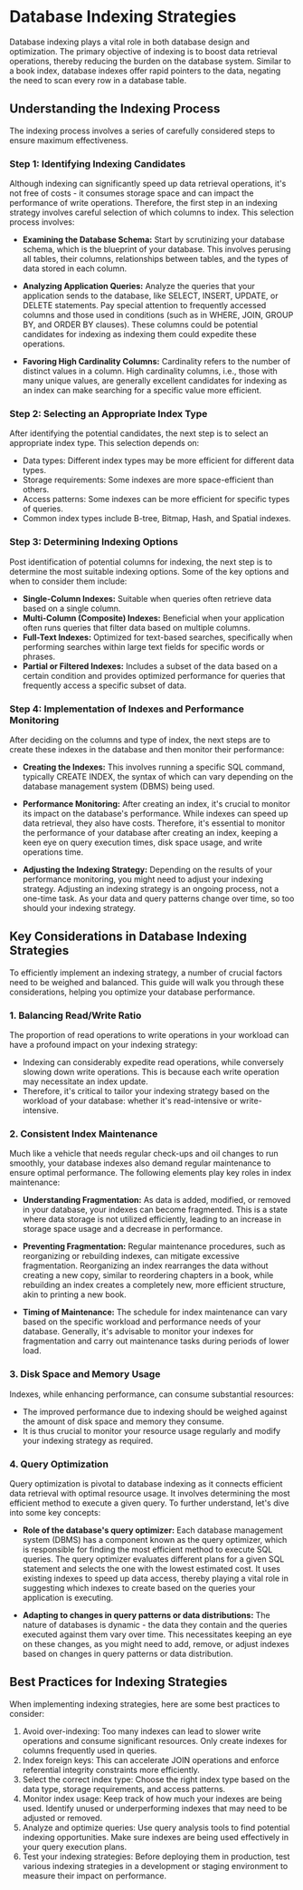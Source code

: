 # Database Indexing Strategies

Database indexing plays a vital role in both database design and optimization. The primary objective of indexing is to boost data retrieval operations, thereby reducing the burden on the database system. Similar to a book index, database indexes offer rapid pointers to the data, negating the need to scan every row in a database table.

## Understanding the Indexing Process

The indexing process involves a series of carefully considered steps to ensure maximum effectiveness.

### Step 1: Identifying Indexing Candidates

Although indexing can significantly speed up data retrieval operations, it's not free of costs - it consumes storage space and can impact the performance of write operations. Therefore, the first step in an indexing strategy involves careful selection of which columns to index. This selection process involves:

- **Examining the Database Schema:** Start by scrutinizing your database schema, which is the blueprint of your database. This involves perusing all tables, their columns, relationships between tables, and the types of data stored in each column.

- **Analyzing Application Queries:** Analyze the queries that your application sends to the database, like SELECT, INSERT, UPDATE, or DELETE statements. Pay special attention to frequently accessed columns and those used in conditions (such as in WHERE, JOIN, GROUP BY, and ORDER BY clauses). These columns could be potential candidates for indexing as indexing them could expedite these operations.

- **Favoring High Cardinality Columns:** Cardinality refers to the number of distinct values in a column. High cardinality columns, i.e., those with many unique values, are generally excellent candidates for indexing as an index can make searching for a specific value more efficient.

### Step 2: Selecting an Appropriate Index Type

After identifying the potential candidates, the next step is to select an appropriate index type. This selection depends on:

- Data types: Different index types may be more efficient for different data types.
- Storage requirements: Some indexes are more space-efficient than others.
- Access patterns: Some indexes can be more efficient for specific types of queries.
- Common index types include B-tree, Bitmap, Hash, and Spatial indexes.

### Step 3: Determining Indexing Options

Post identification of potential columns for indexing, the next step is to determine the most suitable indexing options. Some of the key options and when to consider them include:

- **Single-Column Indexes:** Suitable when queries often retrieve data based on a single column.
- **Multi-Column (Composite) Indexes:** Beneficial when your application often runs queries that filter data based on multiple columns.
- **Full-Text Indexes:** Optimized for text-based searches, specifically when performing searches within large text fields for specific words or phrases.
- **Partial or Filtered Indexes:** Includes a subset of the data based on a certain condition and provides optimized performance for queries that frequently access a specific subset of data.

### Step 4: Implementation of Indexes and Performance Monitoring

After deciding on the columns and type of index, the next steps are to create these indexes in the database and then monitor their performance:

- **Creating the Indexes:** This involves running a specific SQL command, typically CREATE INDEX, the syntax of which can vary depending on the database management system (DBMS) being used.

- **Performance Monitoring:** After creating an index, it's crucial to monitor its impact on the database's performance. While indexes can speed up data retrieval, they also have costs. Therefore, it's essential to monitor the performance of your database after creating an index, keeping a keen eye on query execution times, disk space usage, and write operations time.

- **Adjusting the Indexing Strategy:** Depending on the results of your performance monitoring, you might need to adjust your indexing strategy. Adjusting an indexing strategy is an ongoing process, not a one-time task. As your data and query patterns change over time, so too should your indexing strategy.

## Key Considerations in Database Indexing Strategies

To efficiently implement an indexing strategy, a number of crucial factors need to be weighed and balanced. This guide will walk you through these considerations, helping you optimize your database performance.

### 1. Balancing Read/Write Ratio

The proportion of read operations to write operations in your workload can have a profound impact on your indexing strategy:

- Indexing can considerably expedite read operations, while conversely slowing down write operations. This is because each write operation may necessitate an index update.
- Therefore, it's critical to tailor your indexing strategy based on the workload of your database: whether it's read-intensive or write-intensive.

### 2. Consistent Index Maintenance

Much like a vehicle that needs regular check-ups and oil changes to run smoothly, your database indexes also demand regular maintenance to ensure optimal performance. The following elements play key roles in index maintenance:

- **Understanding Fragmentation:** As data is added, modified, or removed in your database, your indexes can become fragmented. This is a state where data storage is not utilized efficiently, leading to an increase in storage space usage and a decrease in performance.
  
- **Preventing Fragmentation:** Regular maintenance procedures, such as reorganizing or rebuilding indexes, can mitigate excessive fragmentation. Reorganizing an index rearranges the data without creating a new copy, similar to reordering chapters in a book, while rebuilding an index creates a completely new, more efficient structure, akin to printing a new book.
  
- **Timing of Maintenance:** The schedule for index maintenance can vary based on the specific workload and performance needs of your database. Generally, it's advisable to monitor your indexes for fragmentation and carry out maintenance tasks during periods of lower load.

### 3. Disk Space and Memory Usage

Indexes, while enhancing performance, can consume substantial resources:

- The improved performance due to indexing should be weighed against the amount of disk space and memory they consume.
- It is thus crucial to monitor your resource usage regularly and modify your indexing strategy as required.

### 4. Query Optimization

Query optimization is pivotal to database indexing as it connects efficient data retrieval with optimal resource usage. It involves determining the most efficient method to execute a given query. To further understand, let's dive into some key concepts:

- **Role of the database's query optimizer:** Each database management system (DBMS) has a component known as the query optimizer, which is responsible for finding the most efficient method to execute SQL queries. The query optimizer evaluates different plans for a given SQL statement and selects the one with the lowest estimated cost. It uses existing indexes to speed up data access, thereby playing a vital role in suggesting which indexes to create based on the queries your application is executing.

- **Adapting to changes in query patterns or data distributions:** The nature of databases is dynamic - the data they contain and the queries executed against them vary over time. This necessitates keeping an eye on these changes, as you might need to add, remove, or adjust indexes based on changes in query patterns or data distribution.

## Best Practices for Indexing Strategies

When implementing indexing strategies, here are some best practices to consider:

1. Avoid over-indexing: Too many indexes can lead to slower write operations and consume significant resources. Only create indexes for columns frequently used in queries.
2. Index foreign keys: This can accelerate JOIN operations and enforce referential integrity constraints more efficiently.
3. Select the correct index type: Choose the right index type based on the data type, storage requirements, and access patterns.
4. Monitor index usage: Keep track of how much your indexes are being used. Identify unused or underperforming indexes that may need to be adjusted or removed.
5. Analyze and optimize queries: Use query analysis tools to find potential indexing opportunities. Make sure indexes are being used effectively in your query execution plans.
6. Test your indexing strategies: Before deploying them in production, test various indexing strategies in a development or staging environment to measure their impact on performance.
